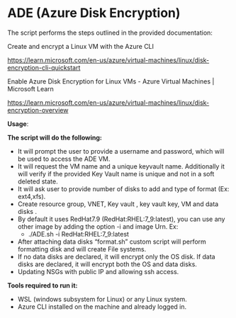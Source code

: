 # ADE (Azure Disk Encryption)

The script performs the steps outlined in the provided documentation:

Create and encrypt a Linux VM with the Azure CLI

https://learn.microsoft.com/en-us/azure/virtual-machines/linux/disk-encryption-cli-quickstart

Enable Azure Disk Encryption for Linux VMs - Azure Virtual Machines | Microsoft Learn

https://learn.microsoft.com/en-us/azure/virtual-machines/linux/disk-encryption-overview

**Usage**:
 
**The script will do the following:**
 
-	It will prompt the user to provide a username and password, which will be used to access the ADE VM.
-	It will request the VM name and a unique keyvault name. Additionally it will verify if the provided Key Vault name is unique and not in a soft deleted state.
-	It will ask user to provide number of disks to add and type of format (Ex: ext4,xfs).
-	Create resource group, VNET, Key vault , key vault key, VM and data disks .
-	By default it uses RedHat7.9 (RedHat:RHEL:7_9:latest), you can use any other image by adding the option -i and image Urn.
  	Ex:
  	- ./ADE.sh -i RedHat:RHEL:7_9:latest
-	After attaching data disks “format.sh”  custom script will perform formatting disk and will create File systems.
-	If no data disks are declared, it will encrypt only the OS disk. If data disks are declared, it will encrypt both the OS and data disks.
-	Updating NSGs with public IP and allowing ssh access. 



**Tools required to run it:**

-	WSL (windows subsystem for Linux) or any Linux system.
-	Azure CLI installed on the machine and already logged in.

